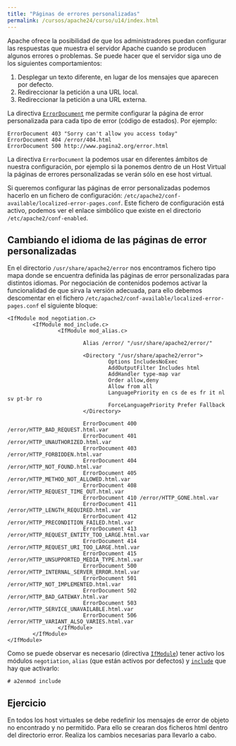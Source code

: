 ```yaml
---
title: "Páginas de errores personalizadas"
permalink: /cursos/apache24/curso/u14/index.html
---
```


Apache ofrece la posibilidad de que los administradores puedan configurar las respuestas que muestra el servidor Apache cuando se producen algunos errores o problemas. Se puede hacer que el servidor siga uno de los siguientes comportamientos:

1. Desplegar un texto diferente, en lugar de los mensajes que aparecen por defecto.
2. Redireccionar la petición a una URL local.
3. Redireccionar la petición a una URL externa.

La directiva [`ErrorDocument`](https://httpd.apache.org/docs/2.4/es/mod/core.html#errordocument) me permite configurar la página de error personalizada para cada tipo de error (código de estados). Por ejemplo:

	ErrorDocument 403 "Sorry can't allow you access today" 
	ErrorDocument 404 /error/404.html
	ErrorDocument 500 http://www.pagina2.org/error.html

La directiva `ErrorDocument` la podemos usar en diferentes ámbitos de nuestra configuración, por ejemplo si la ponemos dentro de un Host Virtual la páginas de errores personalizadas se verán sólo en ese host virtual.

Si queremos configurar las páginas de error personalizadas podemos hacerlo en un fichero de configuración: `/etc/apache2/conf-available/localized-error-pages.conf`. Este fichero de configuración está activo, podemos ver el enlace simbólico que existe en el directorio `/etc/apache2/conf-enabled`.

## Cambiando el idioma de las páginas de error personalizadas

En el directorio `/usr/share/apache2/error` nos encontramos fichero tipo mapa donde se encuentra definida las páginas de error personalizadas para distintos idiomas. Por negociación de contenidos podemos activar la funcionalidad de que sirva la versión adecuada, para ello debemos descomentar en el fichero `/etc/apache2/conf-available/localized-error-pages.conf` el siguiente bloque:

	<IfModule mod_negotiation.c>
	        <IfModule mod_include.c>
	                <IfModule mod_alias.c>	

	                        Alias /error/ "/usr/share/apache2/error/"	

	                        <Directory "/usr/share/apache2/error">
	                                Options IncludesNoExec
	                                AddOutputFilter Includes html
	                                AddHandler type-map var
	                                Order allow,deny
	                                Allow from all
	                                LanguagePriority en cs de es fr it nl sv pt-br ro
	                                ForceLanguagePriority Prefer Fallback
	                        </Directory>	

	                        ErrorDocument 400 /error/HTTP_BAD_REQUEST.html.var
	                        ErrorDocument 401 /error/HTTP_UNAUTHORIZED.html.var
	                        ErrorDocument 403 /error/HTTP_FORBIDDEN.html.var
	                        ErrorDocument 404 /error/HTTP_NOT_FOUND.html.var
	                        ErrorDocument 405 /error/HTTP_METHOD_NOT_ALLOWED.html.var
	                        ErrorDocument 408 /error/HTTP_REQUEST_TIME_OUT.html.var
	                        ErrorDocument 410 /error/HTTP_GONE.html.var
	                        ErrorDocument 411 /error/HTTP_LENGTH_REQUIRED.html.var
	                        ErrorDocument 412 /error/HTTP_PRECONDITION_FAILED.html.var
	                        ErrorDocument 413 /error/HTTP_REQUEST_ENTITY_TOO_LARGE.html.var
	                        ErrorDocument 414 /error/HTTP_REQUEST_URI_TOO_LARGE.html.var
	                        ErrorDocument 415 /error/HTTP_UNSUPPORTED_MEDIA_TYPE.html.var
	                        ErrorDocument 500 /error/HTTP_INTERNAL_SERVER_ERROR.html.var
	                        ErrorDocument 501 /error/HTTP_NOT_IMPLEMENTED.html.var
	                        ErrorDocument 502 /error/HTTP_BAD_GATEWAY.html.var
	                        ErrorDocument 503 /error/HTTP_SERVICE_UNAVAILABLE.html.var
	                        ErrorDocument 506 /error/HTTP_VARIANT_ALSO_VARIES.html.var
	                </IfModule>
	        </IfModule>
	</IfModule>

Como se puede observar es necesario (directiva [`IfModule`](http://httpd.apache.org/docs/2.4/es/mod/core.html#ifmodule)) tener activo los módulos `negotiation`, `alias` (que están activos por defectos) y [`include`](http://httpd.apache.org/docs/current/mod/mod_include.html) que hay que activarlo:

	# a2enmod include

## Ejercicio

En todos los host virtuales se debe redefinir los mensajes de error de objeto no encontrado y no permitido. Para ello se crearan dos ficheros html dentro del directorio error. Realiza los cambios necesarias para llevarlo a cabo.

